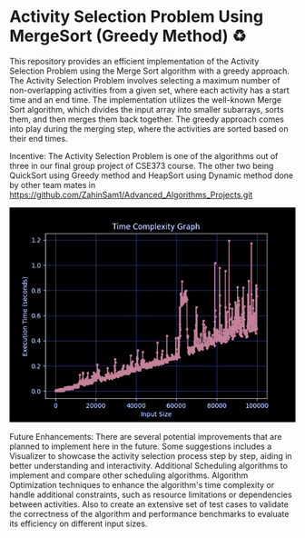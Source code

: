 # Activity Selection Problem Using MergeSort (Greedy Method) :recycle:

This repository provides an efficient implementation of the Activity Selection Problem using the Merge Sort algorithm with a greedy approach. The Activity Selection Problem involves selecting a maximum number of non-overlapping activities from a given set, where each activity has a start time and an end time.
The implementation utilizes the well-known Merge Sort algorithm, which divides the input array into smaller subarrays, sorts them, and then merges them back together. The greedy approach comes into play during the merging step, where the activities are sorted based on their end times.

Incentive: The Activity Selection Problem is one of the algorithms out of three in our final group project of CSE373 course. The other two being QuickSort using Greedy method and HeapSort using Dynamic method done by other team mates in https://github.com/ZahinSam1/Advanced_Algorithms_Projects.git

![Alt](./graph.jpg)

Future Enhancements: There are several potential improvements that are planned to implement here in the future. Some suggestions includes a Visualizer to showcase the activity selection process step by step, aiding in better understanding and interactivity. Additional Scheduling algorithms to implement and compare other scheduling algorithms. Algorithm Optimization techniques to enhance the algorithm's time complexity or handle additional constraints, such as resource limitations or dependencies between activities.
Also to create an extensive set of test cases to validate the correctness of the algorithm and performance benchmarks to evaluate its efficiency on different input sizes.


